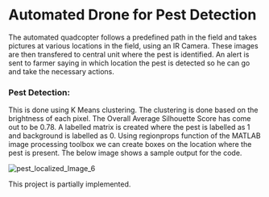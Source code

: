 # Automated Drone for Pest Detection

The automated quadcopter follows a predefined path in the field and takes pictures at various locations in the field, using an IR Camera. These images are then transfered to central unit where the pest is identified. An alert is sent to farmer saying in which location the pest is detected so he can go and take the necessary actions. 
### Pest Detection:
This is done using K Means clustering. The clustering is done based on the brightness of each pixel. The Overall Average Silhouette Score has come out to be 0.78. A labelled matrix is created where the pest is labelled as 1 and background is labelled as 0. Using regionprops function of the MATLAB image processing toolbox we can create boxes on the location where the pest is present.
The below image shows a sample output for the code.


![pest_localized_Image_6](https://github.com/user-attachments/assets/a85edada-561a-4bc1-a690-6e8619899525)



This project is partially implemented.
